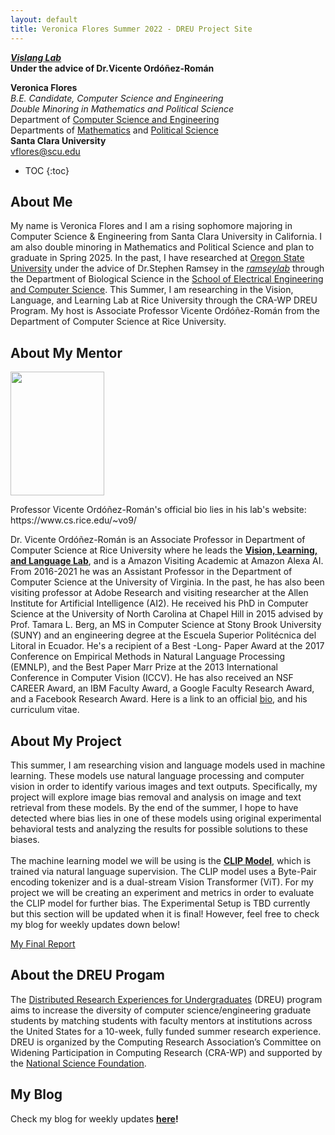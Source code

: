 ```yaml
---
layout: default
title: Veronica Flores Summer 2022 - DREU Project Site
---
```

***[Vislang Lab](https://www.vislang.ai/)*    
Under the advice of Dr.Vicente Ordóñez-Román**

**Veronica Flores**   
*B.E. Candidate, Computer Science and Engineering  
Double Minoring in Mathematics and Political Science*    
Department of [Computer Science and Engineering](https://www.scu.edu/engineering/academic-programs/department-of-computer-engineering/)  
Departments of [Mathematics](https://www.scu.edu/cas/mathcs/) and [Political Science](https://www.scu.edu/cas/political-science/)   
**Santa Clara University**   
vflores@scu.edu

* TOC
{:toc}

## About Me

My name is Veronica Flores and I am a rising sophomore majoring in Computer Science & Engineering from Santa Clara University in California. 
I am also double minoring in Mathematics and Political Science and plan to graduate in Spring 2025. 
In the past, I have researched at [Oregon State University](https://oregonstate.edu/) under the advice of Dr.Stephen Ramsey in the *[ramseylab](https://lab.saramsey.org/)* through the
Department of Biological Science in the [School of Electrical Engineering and Computer Science](https://eecs.oregonstate.edu/).
This Summer, I am researching in the Vision, Language, and Learning Lab at Rice University through the CRA-WP DREU Program. 
My host is Associate Professor Vicente Ordóñez-Román from
the Department of Computer Science at Rice University. 

## About My Mentor

<p align="left">
  <img width="150" height="198" src="https://www.cs.rice.edu/~vo9/images/vicente-2021-small.jpg">
</p>
Professor Vicente Ordóñez-Román's official bio lies in his lab's website: https://www.cs.rice.edu/~vo9/           
 
Dr. Vicente Ordóñez-Román is an Associate Professor in Department of Computer Science at Rice University where he leads the **[Vision, Learning, and Language Lab](https://www.vislang.ai/)**, and is a Amazon Visiting Academic at Amazon Alexa AI.
From 2016-2021 he was an Assistant Professor in the Department of Computer Science at the University of Virginia. In the past, he has also been visiting
professor at Adobe Research and visiting researcher at the Allen Institute for Artificial Intelligence (AI2). He received his PhD in Computer Science at
the University of North Carolina at Chapel Hill in 2015 advised by Prof. Tamara L. Berg, an MS in Computer Science at Stony Brook University (SUNY) and
an engineering degree at the Escuela Superior Politécnica del Litoral in Ecuador. He's a recipient of a Best -Long- Paper Award at the 2017 Conference on
Empirical Methods in Natural Language Processing (EMNLP), and the Best Paper Marr Prize at the 2013 International Conference in Computer Vision (ICCV).
He has also received an NSF CAREER Award, an IBM Faculty Award, a Google Faculty Research Award, and a Facebook Research Award. Here is a link to an official [bio](https://www.cs.rice.edu/~vo9/bio.txt), and his curriculum vitae.

## About My Project

This summer, I am researching vision and language models used in machine learning. These models use natural language processing and computer vision in order to identify various images and text outputs. Specifically, my project will explore image bias removal and analysis on image and text retrieval from these models. By the end of the summer, I hope to have detected where bias lies in one of these models using original experimental behavioral tests and analyzing the results for possible solutions to these biases.             
<br/>
The machine learning model we will be using is the **[CLIP Model](https://openai.com/blog/clip/)**, which is trained via natural language supervision. The CLIP model uses a Byte-Pair encoding tokenizer and is a dual-stream Vision Transformer (ViT). For my project we will be creating an experiment and metrics in order to evaluate the CLIP model for further bias. The Experimental Setup is TBD currently but this section will be updated when it is final! However, feel free to check my blog for weekly updates down below!

[My Final Report](files/finalreport.pdf)

## About the DREU Progam

The [Distributed Research Experiences for Undergraduates](https://cra.org/cra-wp/dreu/) (DREU) program aims to increase the diversity of computer science/engineering graduate students by matching students with faculty mentors at institutions across the United States for a 10-week, fully funded summer research experience. DREU is organized by the Computing Research Association’s Committee on Widening Participation in Computing Research (CRA-WP) and supported by the [National Science Foundation](https://www.nsf.gov/funding/pgm_summ.jsp?pims_id=503593).

## My Blog

Check my blog for weekly updates **[here](blog.html)!**
